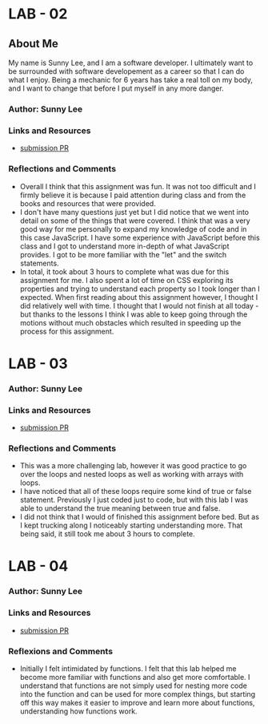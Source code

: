 # LAB - 02

## About Me

My name is Sunny Lee, and I am a software developer. I ultimately want to be surrounded with software developement as a career so that I can do what I enjoy. Being a mechanic for 6 years has take a real toll on my body, and I want to change that before I put myself in any more danger. 

### Author: Sunny Lee

### Links and Resources
* [submission PR](https://canvas.instructure.com/courses/2643794/discussion_topics/10931591?module_item_id=43891491)

### Reflections and Comments
* Overall I think that this assignment was fun.  It was not too difficult and I firmly believe it is because I paid attention during class and from the books and resources that were provided. 
* I don't have many questions just yet but I did notice that we went into detail on some of the things that were covered. I think that was a very good way for me personally to expand my knowledge of code and in this case JavaScript. I have some experience with JavaScript before this class and I got to understand more in-depth of what JavaScript provides. I got to be more familiar with the "let" and the switch statements. 
* In total, it took about 3 hours to complete what was due for this assignment for me. I also spent a lot of time on CSS exploring its properties and trying to understand each property so I took longer than I expected. When first reading about this assignment however, I thought I did relatively well with time. I thought that I would not finish at all today - but thanks to the lessons I think I was able to keep going through the motions without much obstacles which resulted in speeding up the process for this assignment.

# LAB - 03

### Author: Sunny Lee

### Links and Resources
* [submission PR](https://canvas.instructure.com/courses/2643794/discussion_topics/10931591?module_item_id=43891491)

### Reflections and Comments
* This was a more challenging lab, however it was good practice to go over the loops and nested loops as well as working with arrays with loops. 
* I have noticed that all of these loops require some kind of true or false statement. Previously I just coded just to code, but with this lab I was able to understand the true meaning between true and false. 
* I did not think that I would of finished this assignment before bed. But as I kept trucking along I noticeably starting understanding more. That being said, it still took me about 3 hours to complete. 

# LAB - 04 

### Author: Sunny Lee 

### Links and Resources 
* [submission PR](https://canvas.instructure.com/courses/2643794/assignments/20956852?module_item_id=43891503) 

### Reflexions and Comments 
* Initially I felt intimidated by functions. I felt that this lab helped me become more familiar with functions and also get more comfortable. I understand that functions are not simply used for nesting more code into the function and can be used for more complex things, but starting off this way makes it easier to improve and learn more about functions, understanding how functions work. 